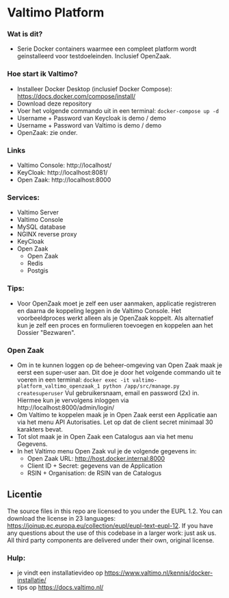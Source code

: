 # Valtimo Platform

### Wat is dit? 
- Serie Docker containers waarmee een compleet platform wordt geinstalleerd voor testdoeleinden. Inclusief OpenZaak.

### Hoe start ik Valtimo?
- Installeer Docker Desktop (inclusief Docker Compose): https://docs.docker.com/compose/install/
- Download deze repository
- Voer het volgende commando uit in een terminal:
```docker-compose up -d```
- Username + Password van Keycloak is demo / demo
- Username + Password van Valtimo is demo / demo
- OpenZaak: zie onder. 

### Links
- Valtimo Console: http://localhost/
- KeyCloak: http://localhost:8081/
- Open Zaak: http://localhost:8000

### Services:
- Valtimo Server
- Valtimo Console
- MySQL database
- NGINX reverse proxy
- KeyCloak
- Open Zaak
  - Open Zaak
  - Redis 
  - Postgis

### Tips:
- Voor OpenZaak moet je zelf een user aanmaken, applicatie registreren en daarna de koppeling leggen in de Valtimo Console. Het voorbeeldproces werkt alleen als je OpenZaak koppelt. Als alternatief kun je zelf een proces en formulieren toevoegen en koppelen aan het Dossier "Bezwaren". 

### Open Zaak
- Om in te kunnen loggen op de beheer-omgeving van Open Zaak maak je eerst een super-user aan. Dit doe je door het volgende commando uit te voeren in een terminal:
```docker exec -it valtimo-platform_valtimo_openzaak_1 python /app/src/manage.py createsuperuser```
Vul gebruikersnaam, email en password (2x) in. Hiermee kun je vervolgens inloggen via http://localhost:8000/admin/login/
- Om Valtimo te koppelen maak je in Open Zaak eerst een Applicatie aan via het menu API Autorisaties. Let op dat de client secret minimaal 30 karakters bevat.
- Tot slot maak je in Open Zaak een Catalogus aan via het menu Gegevens. 
- In het Valtimo menu Open Zaak vul je de volgende gegevens in:
  - Open Zaak URL: http://host.docker.internal:8000
  - Client ID + Secret: gegevens van de Application
  - RSIN + Organisation: de RSIN van de Catalogus

## Licentie
The source files in this repo are licensed to you under the EUPL 1.2. You can download the license in 23 languages: https://joinup.ec.europa.eu/collection/eupl/eupl-text-eupl-12. If you have any questions about the use of this codebase in a larger work: just ask us. 
All third party components are delivered under their own, original license.

### Hulp:
- je vindt een installatievideo op https://www.valtimo.nl/kennis/docker-installatie/
- tips op https://docs.valtimo.nl/
